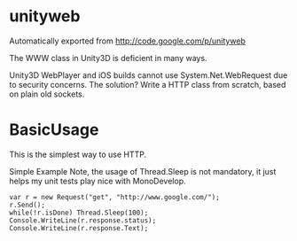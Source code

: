 # unityweb
Automatically exported from http://code.google.com/p/unityweb

The WWW class in Unity3D is deficient in many ways.

Unity3D WebPlayer and iOS builds cannot use System.Net.WebRequest due to security concerns. The solution? Write a HTTP class from scratch, based on plain old sockets.


# BasicUsage
This is the simplest way to use HTTP.

Simple Example
Note, the usage of Thread.Sleep is not mandatory, it just helps my unit tests play nice with MonoDevelop.

```
var r = new Request("get", "http://www.google.com/");
r.Send();
while(!r.isDone) Thread.Sleep(100);
Console.WriteLine(r.response.status);
Console.WriteLine(r.response.Text);
```
